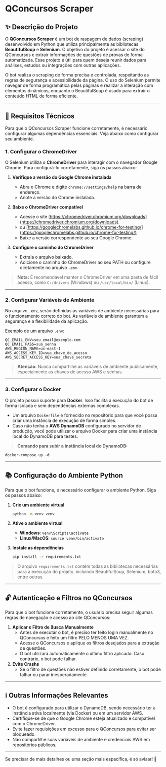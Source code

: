 # QConcursos Scraper

## ✨ **Descrição do Projeto**

O **QConcursos Scraper** é um bot de raspagem de dados (scraping) desenvolvido em Python que utiliza principalmente as bibliotecas **BeautifulSoup** e **Selenium**. O objetivo do projeto é acessar o site do QConcursos e extrair informações de questões de provas de forma automatizada. Esse projeto é útil para quem deseja reunir dados para análises, estudos ou integrações com outras aplicações.

O bot realiza o scraping de forma precisa e controlada, respeitando as regras de segurança e acessibilidade da página. O uso do Selenium permite navegar de forma programática pelas páginas e realizar a interação com elementos dinâmicos, enquanto o BeautifulSoup é usado para extrair o conteúdo HTML de forma eficiente.

---

## 🔧 **Requisitos Técnicos**

Para que o QConcursos Scraper funcione corretamente, é necessário configurar algumas dependências essenciais. Veja abaixo como configurar seu ambiente.

### 1. **Configurar o ChromeDriver**

O Selenium utiliza o **ChromeDriver** para interagir com o navegador Google Chrome. Para configurá-lo corretamente, siga os passos abaixo:

1. **Verifique a versão do Google Chrome instalada**

   - Abra o Chrome e digite `chrome://settings/help` na barra de endereço.
   - Anote a versão do Chrome instalada.
2. **Baixe o ChromeDriver compatível**

   - Acesse o site [https://chromedriver.chromium.org/downloads](https://chromedriver.chromium.org/downloads).
   - ou [https://googlechromelabs.github.io/chrome-for-testing/](https://googlechromelabs.github.io/chrome-for-testing/)
   - Baixe a versão correspondente ao seu Google Chrome.
3. **Configure o caminho do ChromeDriver**

   - Extraia o arquivo baixado.
   - Adicione o caminho do ChromeDriver ao seu PATH ou configure diretamente no arquivo `.env`.

> **Nota:** É recomendável manter o ChromeDriver em uma pasta de fácil acesso, como `C:/drivers` (Windows) ou `/usr/local/bin/` (Linux).

---

### 2. **Configurar Variáveis de Ambiente**

No arquivo `.env`, serão definidas as variáveis de ambiente necessárias para o funcionamento correto do bot. As variáveis de ambiente garantem a segurança e a flexibilidade da aplicação.

Exemplo de um arquivo `.env`:

```
QC_EMAIL_ENV=seu_email@exemplo.com
QC_EMAIL_PASS=sua_senha
AWS_REGION_NAME=us-east-1
AWS_ACCESS_KEY_ID=sua_chave_de_acesso
AWS_SECRET_ACCESS_KEY=sua_chave_secreta
```

> **Atenção:** Nunca compartilhe as variáveis de ambiente publicamente, especialmente as chaves de acesso AWS e senhas.

---

### 3. **Configurar o Docker**

O projeto possui suporte para **Docker**. Isso facilita a execução do bot de forma isolada e sem dependências externas complexas.

- Um arquivo `Dockerfile` é fornecido no repositório para que você possa criar uma instância de execução de forma simples.
- Caso não tenha o **AWS DynamoDB** configurado no servidor de produção, você pode utilizar o arquivo Docker para criar uma instância local do DynamoDB para testes.

> **Comando para subir a instância local do DynamoDB:**

```
docker-compose up -d
```

---

## 📚 **Configuração do Ambiente Python**

Para que o bot funcione, é necessário configurar o ambiente Python. Siga os passos abaixo:

1. **Crie um ambiente virtual**

   ```bash
   python -m venv venv
   ```
2. **Ative o ambiente virtual**

   - **Windows**: `venv\Scripts\activate`
   - **Linux/MacOS**: `source venv/bin/activate`
3. **Instale as dependências**

   ```bash
   pip install -r requirements.txt
   ```

> O arquivo `requirements.txt` contém todas as bibliotecas necessárias para a execução do projeto, incluindo BeautifulSoup, Selenium, boto3, entre outras.

---

## 🔓 **Autenticação e Filtros no QConcursos**

Para que o bot funcione corretamente, o usuário precisa seguir algumas regras de navegação e acesso ao site QConcursos:

1. **Aplicar o Filtro de Busca Manualmente**
   - Antes de executar o bot, é preciso ter feito login manualmente no QConcursos e feito um filtro PELO MENOS UMA VEZ.
   - Acesse o QConcursos e aplique os filtros desejados para a extração de questões.
   - O bot utilizará automaticamente o último filtro aplicado. Caso contrário, o bot pode falhar.
3. **Evite Crashs**
   - Se o filtro de questões não estiver definido corretamente, o bot pode falhar ou parar inesperadamente.

---

## ℹ️ **Outras Informações Relevantes**

- O bot é configurado para utilizar o DynamoDB, sendo necessário ter a instância ativa localmente (via Docker) ou em um servidor AWS.
- Certifique-se de que o Google Chrome esteja atualizado e compatível com o ChromeDriver.
- Evite fazer requisições em excesso para o QConcursos para evitar ser bloqueado.
- Não compartilhe suas variáveis de ambiente e credenciais AWS em repositórios públicos.

---

Se precisar de mais detalhes ou uma seção mais específica, é só avisar! 🚀

